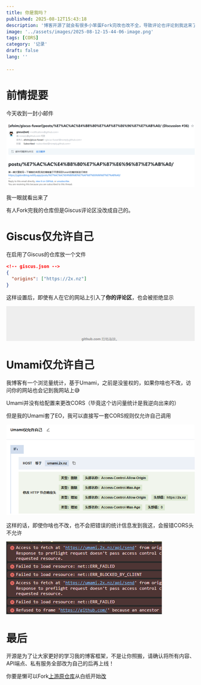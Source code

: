```yaml
---
title: 你是我吗？
published: 2025-08-12T15:43:18
description: '博客开源了就会有很多小笨蛋Fork完改也改不全，导致评论也评论到我这来了，浏览量统计也来我这来了😅'
image: '../assets/images/2025-08-12-15-44-06-image.png'
tags: [CORS]
category: '记录'
draft: false 
lang: ''

---
```


# 前情提要

今天收到一封小邮件

![](../assets/images/2025-08-12-15-45-18-image.png)

我一眼就看出来了

有人Fork完我的仓库但是Giscus评论区没改成自己的。

# Giscus仅允许自己

在启用了Giscus的仓库放一个文件

```json
<!-- giscus.json -->
{
  "origins": ["https://2x.nz"]
}
```

这样设置后，即使有人在它的网站上引入了**你的评论区**，也会被拒绝显示

![](../assets/images/2025-08-12-15-48-23-image.png)

# Umami仅允许自己

我博客有一个浏览量统计，基于Umami，之前是没鉴权的，如果你啥也不改，访问你的网站也会记到我网站上😅

Umami并没有给配置来更改CORS（毕竟这个访问量统计是我逆向出来的）

但是我的Umami套了EO，我可以直接写一套CORS规则仅允许自己调用

![](../assets/images/2025-08-12-15-50-25-image.png)

这样的话，即使你啥也不改，也不会把错误的统计信息发到我这，会报错CORS头不允许

![](../assets/images/2025-08-12-15-51-04-image.png)

# 最后

开源是为了让大家更好的学习我的博客框架，不是让你照搬，请确认将所有内容、API端点、私有服务全部改为自己的后再上线！

你要是懒可以Fork[上游原仓库](https://github.com/saicaca/fuwari)从白纸开始[改](/posts/fuwari/)
